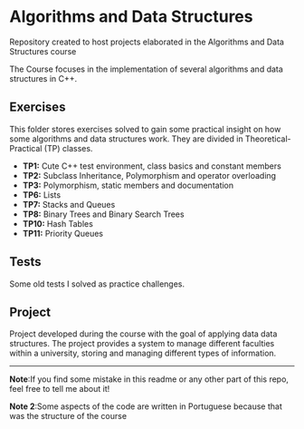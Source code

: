# Algorithms and Data Structures
Repository created to host projects elaborated in the Algorithms and Data Structures course

The Course focuses in the implementation of several algorithms and data structures in C++.

## Exercises

This folder stores exercises solved to gain some practical insight on how some algorithms and data structures work. They are divided in Theoretical-Practical (TP) classes.

- **TP1:** Cute C++ test environment, class basics and constant members 
- **TP2:** Subclass Inheritance, Polymorphism and operator overloading
- **TP3:** Polymorphism, static members and documentation
- **TP6:** Lists
- **TP7:** Stacks and Queues
- **TP8:** Binary Trees and Binary Search Trees
- **TP10:** Hash Tables
- **TP11:** Priority Queues

## Tests

Some old tests I solved as practice challenges.

## Project 

Project developed during the course with the goal of applying data data structures. The project provides a system to manage different faculties within a university, storing and managing different types of information.

---

**Note**:If you find some mistake in this readme or any other part of this repo, feel free to tell me about it!

**Note 2**:Some aspects of the code are written in Portuguese because that was the structure of the course